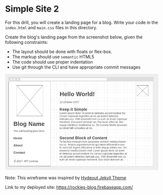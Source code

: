 # Simple Site 2

For this drill, you will create a landing page for a blog.  Write your code in the  `index.html` and `main.css` files in this directory.

Create the blog's landing page from the screenshot below, given the following constraints:

* The layout should be done with floats or flex-box.
* The markup should use `semantic` HTML5
* The code should use proper indentation
* Use git through the CLI and have appropriate commit messages

![](img/blog-wireframe.png)

Note: This wireframe was inspired by [Hydeout Jekyll Theme](https://fongandrew.github.io/hydeout/)

Link to my deployed site:
https://rockies-blog.firebaseapp.com/
